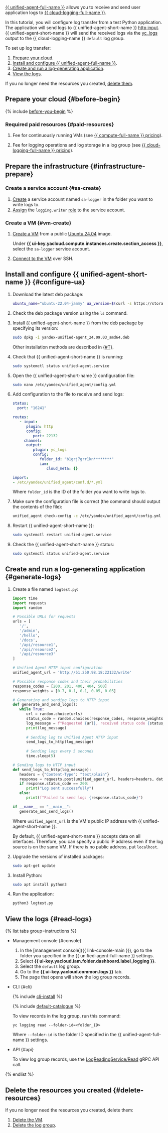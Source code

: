 [{{ unified-agent-full-name }}](../../monitoring/concepts/data-collection/unified-agent/) allows you to receive and send user application logs to [{{ cloud-logging-full-name }}](../../logging/).

In this tutorial, you will configure log transfer from a test Python application. The application will send logs to {{ unified-agent-short-name }} [http input](../../monitoring/concepts/data-collection/unified-agent/inputs.md#http_input). {{ unified-agent-short-name }} will send the received logs via the [yc_logs](../../monitoring/concepts/data-collection/unified-agent/outputs.md#yc_logs_output) output to the {{ cloud-logging-name }} `default` log group.

To set up log transfer:

1. [Prepare your cloud](#before-begin).
1. [Install and configure {{ unified-agent-full-name }}](#configure-ua).
1. [Create and run a log-generating application](#generate-logs).
1. [View the logs](#read-logs).

If you no longer need the resources you created, [delete them](#clear-out).

## Prepare your cloud {#before-begin}

{% include [before-you-begin](../_tutorials_includes/before-you-begin.md) %}


### Required paid resources {#paid-resources}

1. Fee for continuously running VMs (see [{{ compute-full-name }} pricing](../../compute/pricing.md)).

1. Fee for logging operations and log storage in a log group (see [{{ cloud-logging-full-name }} pricing](../../logging/pricing.md)).


## Prepare the infrastructure {#infrastructure-prepare}

### Create a service account {#sa-create}

1. [Create](../../iam/operations/sa/create.md) a service account named `sa-logger` in the folder you want to write logs to.
1. [Assign](../../iam/operations/roles/grant.md) the `logging.writer` [role](../../logging/security/index.md#logging-writer) to the service account.

### Create a VM {#vm-create}

1. [Create a VM](../../compute/operations/vm-create/create-linux-vm.md) from a public [Ubuntu 24.04](/marketplace/products/yc/ubuntu-24-04-lts) image.
   
   Under **{{ ui-key.yacloud.compute.instances.create.section_access }}**, select the `sa-logger` service account.
   
1. [Connect to the VM](../../compute/operations/vm-connect/ssh.md#vm-connect) over SSH.

## Install and configure {{ unified-agent-short-name }} {#configure-ua}

1. Download the latest deb package:

      ```bash
      ubuntu_name="ubuntu-22.04-jammy" ua_version=$(curl -s https://storage.yandexcloud.net/yc-unified-agent/latest-version) bash -c 'curl -s -O https://storage.yandexcloud.net/yc-unified-agent/releases/${ua_version}/deb/${ubuntu_name}/yandex-unified-agent_${ua_version}_amd64.deb'
      ```
1. Check the deb package version using the `ls` command.
   
1. Install {{ unified-agent-short-name }} from the deb package by specifying its version:

   ```bash
   sudo dpkg -i yandex-unified-agent_24.09.03_amd64.deb
   ```
   
   Other installation methods are described in [{#T}](../../monitoring/concepts/data-collection/unified-agent/installation.md). 

1. Check that {{ unified-agent-short-name }} is running:

   ```bash
   sudo systemctl status unified-agent.service
   ```

1. Open the {{ unified-agent-short-name }} configuration file:
   
   ```bash
   sudo nano /etc/yandex/unified_agent/config.yml
   ```

1. Add configuration to the file to receive and send logs:

   ```yaml
   status:
     port: "16241"

   routes:
      - input:
         plugin: http
         config:
            port: 22132
        channel:
         output:
            plugin: yc_logs
            config:
               folder_id: "b1grj7grr1kn********"
               iam:
                  cloud_meta: {}
   
   import:
   - /etc/yandex/unified_agent/conf.d/*.yml
   ```

   Where `folder_id` is the ID of the folder you want to write logs to.

1. Make sure the configuration file is correct (the command should output the contents of the file):

   ```bash
   unified_agent check-config -c /etc/yandex/unified_agent/config.yml
   ```

1. Restart {{ unified-agent-short-name }}:

   ```bash
   sudo systemctl restart unified-agent.service
   ```

1. Check the {{ unified-agent-short-name }} status:

   ```bash
   sudo systemctl status unified-agent.service
   ```

## Create and run a log-generating application {#generate-logs}

1. Create a file named `logtest.py`:

   ```py
   import time
   import requests
   import random

   # Possible URLs for requests
   urls = [
      '/',
      '/admin',
      '/hello',
      '/docs',
      '/api/resource1',
      '/api/resource2',
      '/api/resource3'
   ]

   # Unified Agent HTTP input configuration
   unified_agent_url = 'http://51.250.98.18:22132/write'

   # Possible response codes and their probabilities
   response_codes = [200, 201, 400, 404, 500]
   response_weights = [0.7, 0.1, 0.1, 0.05, 0.05]

   # Generating and sending logs to HTTP input
   def generate_and_send_logs():
      while True:
         url = random.choice(urls)
         status_code = random.choices(response_codes, response_weights)[0]
         log_message = f"Requested {url}, received status code {status_code}"
         print(log_message)
         
         # Sending log to Unified Agent HTTP input
         send_logs_to_http(log_message)
         
         # Sending logs every 5 seconds
         time.sleep(5)

   # Sending logs to HTTP input
   def send_logs_to_http(log_message):
      headers = {"Content-Type": "text/plain"}
      response = requests.post(unified_agent_url, headers=headers, data=log_message)
      if response.status_code == 200:
         print("Log sent successfully")
      else:
         print(f"Failed to send log: {response.status_code}")

   if __name__ == "__main__":
      generate_and_send_logs()
   ```

   Where `unified_agent_url` is the VM's public IP address with {{ unified-agent-short-name }}.

   By default, {{ unified-agent-short-name }} accepts data on all interfaces. Therefore, you can specify a public IP address 
   even if the log source is on the same VM. If there is no public address, put `localhost`.

1. Upgrade the versions of installed packages:

    ```bash
    sudo apt-get update
    ```

1. Install Python:

   ```bash
   sudo apt install python3
   ```

1. Run the application:
   ```bash
   python3 logtest.py
   ```

## View the logs {#read-logs}

{% list tabs group=instructions %}

- Management console {#console}

    1. In the [management console]({{ link-console-main }}), go to the folder you specified in the {{ unified-agent-full-name }} settings.
    1. Select **{{ ui-key.yacloud.iam.folder.dashboard.label_logging }}**.
    1. Select the `default` log group.
    1. Go to the **{{ ui-key.yacloud.common.logs }}** tab.
    1. The page that opens will show the log group records.

- CLI {#cli}

    {% include [cli-install](../../_includes/cli-install.md) %}

    {% include [default-catalogue](../../_includes/default-catalogue.md) %}

    To view records in the log group, run this command:
    ```
    yc logging read --folder-id=<folder_ID>
    ```

    Where `--folder-id` is the folder ID specified in the {{ unified-agent-full-name }} settings.

- API {#api}

    To view log group records, use the [LogReadingService/Read](../../logging/api-ref/grpc/LogReading/read.md) gRPC API call.

{% endlist %}

## Delete the resources you created {#delete-resources}

If you no longer need the resources you created, delete them:

1. [Delete the VM](../../compute/operations/vm-control/vm-delete.md).
1. [Delete the log group](../../logging/operations/delete-group.md).